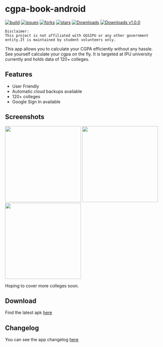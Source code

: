 # cgpa-book-android
[![build](https://img.shields.io/github/workflow/status/XploreX/cgpa-book-android/Build%20CI)](https://github.com/XploreX/cgpa-book-android/actions)
[![issues](https://img.shields.io/github/issues/XploreX/cgpa-book-android)](https://github.com/XploreX/cgpa-book-android/issues)
[![forks](https://img.shields.io/github/forks/XploreX/cgpa-book-android)](https://github.com/XploreX/cgpa-book-android/network/members)
[![stars](https://img.shields.io/github/stars/XploreX/cgpa-book-android)](https://github.com/XploreX/cgpa-book-android/stargazers)
[![Downloads](https://img.shields.io/github/downloads/XploreX/cgpa-book-android/latest/total)](https://github.com/XploreX/cgpa-book-android/releases)
[![Downloads v1.0.0](https://img.shields.io/github/downloads/XploreX/cgpa-book-android/v1.0.0/total)](https://github.com/XploreX/cgpa-book-android/releases)
```
Disclaimer:
This project is not affiliated with GGSIPU or any other government entity.It is maintained by student volunteers only.
```

This app allows you to calculate your CGPA efficiently without any hassle. See yourself calculate your cgpa on the fly. It is targeted at IPU university currently and holds data of 120+ colleges.

## Features
  - User Friendly
  - Automatic cloud backups available
  - 120+ colleges
  - Google Sign In available
  
## Screenshots
<img src="https://user-images.githubusercontent.com/40723245/101808860-dc000f00-3b3c-11eb-9dd6-f2ca6e9ffd48.png" width="250"></img>
<img src="https://user-images.githubusercontent.com/40723245/101809272-5cbf0b00-3b3d-11eb-8461-63a7dc3b8cf9.png" width="250"></img>
<img src="https://user-images.githubusercontent.com/40723245/101809205-444ef080-3b3d-11eb-9bf9-5ff0d2b40331.png" width="250"></img>

Hoping to cover more colleges soon.

## Download
Find the latest apk [here](https://github.com/XploreX/cgpa-book-android/releases)

## Changelog
You can see the app changelog [here](CHANGELOG.md)

